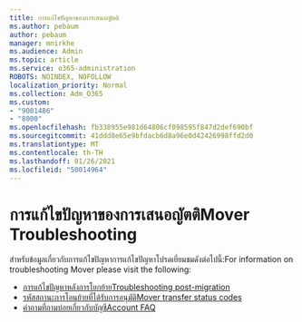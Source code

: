 ```yaml
---
title: การแก้ไขปัญหาของการเสนอญัตติ
ms.author: pebaum
author: pebaum
manager: mnirkhe
ms.audience: Admin
ms.topic: article
ms.service: o365-administration
ROBOTS: NOINDEX, NOFOLLOW
localization_priority: Normal
ms.collection: Adm_O365
ms.custom:
- "9001486"
- "8000"
ms.openlocfilehash: fb338955e981d64806cf098595f847d2def690bf
ms.sourcegitcommit: 41ddd8e65e9bfdacb6d8a96e0d42426998ffd2d0
ms.translationtype: MT
ms.contentlocale: th-TH
ms.lasthandoff: 01/26/2021
ms.locfileid: "50014964"
---
```

# <a name="mover-troubleshooting"></a><span data-ttu-id="671d5-102">การแก้ไขปัญหาของการเสนอญัตติ</span><span class="sxs-lookup"><span data-stu-id="671d5-102">Mover Troubleshooting</span></span>

<span data-ttu-id="671d5-103">สำหรับข้อมูลเกี่ยวกับการแก้ไขปัญหาการแก้ไขปัญหาโปรดเยี่ยมชมดังต่อไปนี้:</span><span class="sxs-lookup"><span data-stu-id="671d5-103">For information on troubleshooting Mover please visit the following:</span></span>

- [<span data-ttu-id="671d5-104">การแก้ไขปัญหาหลังการโยกย้าย</span><span class="sxs-lookup"><span data-stu-id="671d5-104">Troubleshooting post-migration</span></span>](https://docs.microsoft.com/sharepointmigration/mover-post-migration-troubleshooting)  
- [<span data-ttu-id="671d5-105">รหัสสถานะการโอนย้ายที่ได้รับการอนุมัติ</span><span class="sxs-lookup"><span data-stu-id="671d5-105">Mover transfer status codes</span></span>](https://docs.microsoft.com/sharepointmigration/mover-transfer-status-codes)
- [<span data-ttu-id="671d5-106">คำถามที่ถามบ่อยเกี่ยวกับบัญชี</span><span class="sxs-lookup"><span data-stu-id="671d5-106">Account FAQ</span></span>](https://docs.microsoft.com/sharepointmigration/mover-account-faq)
